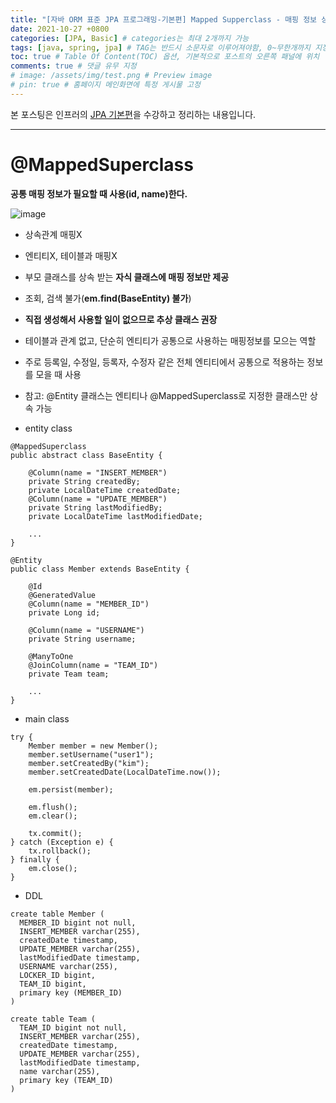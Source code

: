 ```yaml
---
title: "[자바 ORM 표준 JPA 프로그래밍-기본편] Mapped Supperclass - 매핑 정보 상속" # post의 layout이 기본적으로 post로 설정되어있어서 Front Matter에 따로 layout변수를 만들어 주지 않아도 됨
date: 2021-10-27 +0800
categories: [JPA, Basic] # categories는 최대 2개까지 가능
tags: [java, spring, jpa] # TAG는 반드시 소문자로 이루어져야함, 0~무한개까지 지정 가능
toc: true # Table Of Content(TOC) 옵션, 기본적으로 포스트의 오른쪽 패널에 위치
comments: true # 댓글 유무 지정
# image: /assets/img/test.png # Preview image
# pin: true # 홈페이지 메인화면에 특정 게시물 고정
---
```


본 포스팅은 인프러의 [JPA 기본편](https://www.inflearn.com/course/ORM-JPA-Basic#)을 수강하고 정리하는 내용입니다.

<hr>

# @MappedSuperclass
<b>공통 매핑 정보가 필요할 때 사용(id, name)한다.</b>

![image](https://user-images.githubusercontent.com/44339530/139006517-7aa831ed-2e07-4533-a718-69ba36c91f60.png)

- 상속관계 매핑X
- 엔티티X, 테이블과 매핑X
- 부모 클래스를 상속 받는 <b>자식 클래스에 매핑 정보만 제공</b>
- 조회, 검색 불가(<b>em.find(BaseEntity) 불가</b>)
- <b>직접 생성해서 사용할 일이 없으므로 추상 클래스 권장</b>
- 테이블과 관계 없고, 단순히 엔티티가 공통으로 사용하는 매핑정보를 모으는 역할
- 주로 등록일, 수정일, 등록자, 수정자 같은 전체 엔티티에서 공통으로 적용하는 정보를 모을 때 사용
- 참고: @Entity 클래스는 엔티티나 @MappedSuperclass로 지정한 클래스만 상속 가능

- entity class

~~~
@MappedSuperclass
public abstract class BaseEntity {

    @Column(name = "INSERT_MEMBER")
    private String createdBy;
    private LocalDateTime createdDate;
    @Column(name = "UPDATE_MEMBER")
    private String lastModifiedBy;
    private LocalDateTime lastModifiedDate;

    ...
}

@Entity
public class Member extends BaseEntity {

    @Id
    @GeneratedValue
    @Column(name = "MEMBER_ID")
    private Long id;

    @Column(name = "USERNAME")
    private String username;

    @ManyToOne
    @JoinColumn(name = "TEAM_ID")
    private Team team;

    ...
}
~~~

- main class

~~~
try {
    Member member = new Member();
    member.setUsername("user1");
    member.setCreatedBy("kim");
    member.setCreatedDate(LocalDateTime.now());

    em.persist(member);

    em.flush();
    em.clear();

    tx.commit();
} catch (Exception e) {
    tx.rollback();
} finally {
    em.close();
}
~~~

- DDL

~~~
create table Member (
  MEMBER_ID bigint not null,
  INSERT_MEMBER varchar(255),
  createdDate timestamp,
  UPDATE_MEMBER varchar(255),
  lastModifiedDate timestamp,
  USERNAME varchar(255),
  LOCKER_ID bigint,
  TEAM_ID bigint,
  primary key (MEMBER_ID)
)

create table Team (
  TEAM_ID bigint not null,
  INSERT_MEMBER varchar(255),
  createdDate timestamp,
  UPDATE_MEMBER varchar(255),
  lastModifiedDate timestamp,
  name varchar(255),
  primary key (TEAM_ID)
)
~~~